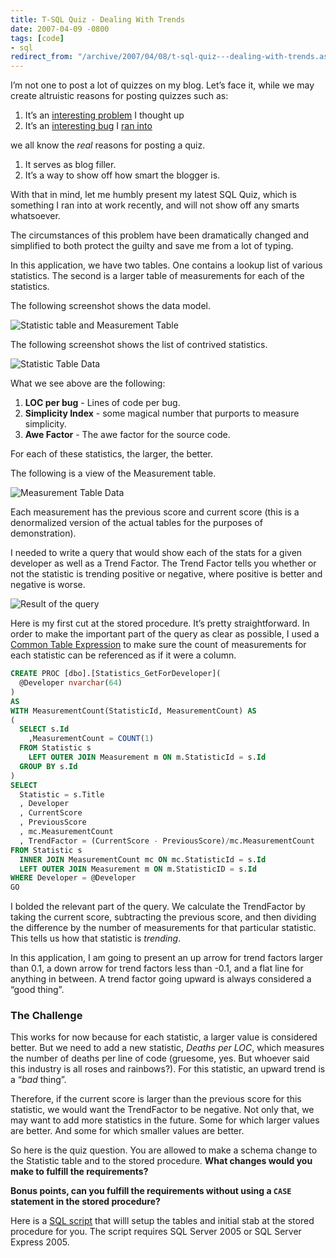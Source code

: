 ```yaml
---
title: T-SQL Quiz - Dealing With Trends
date: 2007-04-09 -0800
tags: [code]
- sql
redirect_from: "/archive/2007/04/08/t-sql-quiz---dealing-with-trends.aspx/"
---
```


I’m not one to post a lot of quizzes on my blog. Let’s face it, while we
may create altruistic reasons for posting quizzes such as:

1.  It’s an [interesting
    problem](http://weblogs.asp.net/jgalloway/archive/2006/11/08/Code-Puzzle-_2300_1-_2D00_-What-numbers-under-one-million-are-divisible-by-their-reverse_3F00_.aspx "What numbers under one million are divisible by their reverse’")
    I thought up
2.  It’s an [interesting
    bug](https://haacked.com/archive/2004/11/17/quiz-what-is-wrong-with-this-code.aspx "What is wrong with this code’")
    I [ran
    into](https://haacked.com/archive/2005/01/21/difference-between-isnull-and-coalesce.aspx "Bug I Ran Into")

we all know the *real* reasons for posting a quiz.

1.  It serves as blog filler.
2.  It’s a way to show off how smart the blogger is.

With that in mind, let me humbly present my latest SQL Quiz, which is
something I ran into at work recently, and will not show off any smarts
whatsoever.

The circumstances of this problem have been dramatically changed and
simplified to both protect the guilty and save me from a lot of typing.

In this application, we have two tables. One contains a lookup list of
various statistics. The second is a larger table of measurements for
each of the statistics.

The following screenshot shows the data model.

![Statistic table and Measurement
Table](https://haacked.com/images/haacked_com/WindowsLiveWriter/c994658a199e_148AD/image018.png)

The following screenshot shows the list of contrived statistics.

![Statistic Table
Data](https://haacked.com/images/haacked_com/WindowsLiveWriter/c994658a199e_148AD/image022.png)

What we see above are the following:

1.  **LOC per bug** - Lines of code per bug.
2.  **Simplicity Index** - some magical number that purports to measure
    simplicity.
3.  **Awe Factor** - The awe factor for the source code.

For each of these statistics, the larger, the better.

The following is a view of the Measurement table.

![Measurement Table
Data](https://haacked.com/images/haacked_com/WindowsLiveWriter/c994658a199e_148AD/image041.png)

Each measurement has the previous score and current score (this is a
denormalized version of the actual tables for the purposes of
demonstration).

I needed to write a query that would show each of the stats for a given
developer as well as a Trend Factor. The Trend Factor tells you whether
or not the statistic is trending positive or negative, where positive is
better and negative is worse.

![Result of the
query](https://haacked.com/images/haacked_com/WindowsLiveWriter/c994658a199e_148AD/image036.png)

Here is my first cut at the stored procedure. It’s pretty
straightforward. In order to make the important part of the query as
clear as possible, I used a [Common Table
Expression](http://www.4guysfromrolla.com/webtech/071906-1.shtml "Common Table Expression")
to make sure the count of measurements for each statistic can be
referenced as if it were a column.

```sql
CREATE PROC [dbo].[Statistics_GetForDeveloper](
  @Developer nvarchar(64)
)
AS
WITH MeasurementCount(StatisticId, MeasurementCount) AS
(
  SELECT s.Id
    ,MeasurementCount = COUNT(1)
  FROM Statistic s
    LEFT OUTER JOIN Measurement m ON m.StatisticId = s.Id
  GROUP BY s.Id
)
SELECT 
  Statistic = s.Title
  , Developer
  , CurrentScore
  , PreviousScore
  , mc.MeasurementCount
  , TrendFactor = (CurrentScore - PreviousScore)/mc.MeasurementCount
FROM Statistic s
  INNER JOIN MeasurementCount mc ON mc.StatisticId = s.Id
  LEFT OUTER JOIN Measurement m ON m.StatisticID = s.Id
WHERE Developer = @Developer
GO
```

I bolded the relevant part of the query. We calculate the TrendFactor by
taking the current score, subtracting the previous score, and then
dividing the difference by the number of measurements for that
particular statistic. This tells us how that statistic is *trending*.

In this application, I am going to present an up arrow for trend factors
larger than 0.1, a down arrow for trend factors less than -0.1, and a
flat line for anything in between. A trend factor going upward is always
considered a “good thing”.

### The Challenge

This works for now because for each statistic, a larger value is
considered better. But we need to add a new statistic, *Deaths per LOC*,
which measures the number of deaths per line of code (gruesome, yes. But
whoever said this industry is all roses and rainbows?). For this
statistic, an upward trend is a “*bad* thing”.

Therefore, if the current score is larger than the previous score for
this statistic, we would want the TrendFactor to be negative. Not only
that, we may want to add more statistics in the future. Some for which
larger values are better. And some for which smaller values are better.

So here is the quiz question. You are allowed to make a schema change to
the Statistic table and to the stored procedure. **What changes would
you make to fulfill the requirements?**

**Bonus points, can you fulfill the requirements without using a `CASE`
statement in the stored procedure?**

Here is a [SQL
script](https://haacked.com/code/Sql-Quiz-001.zip "The SQL Script") that
willl setup the tables and initial stab at the stored procedure for you.
The script requires SQL Server 2005 or SQL Server Express 2005.

